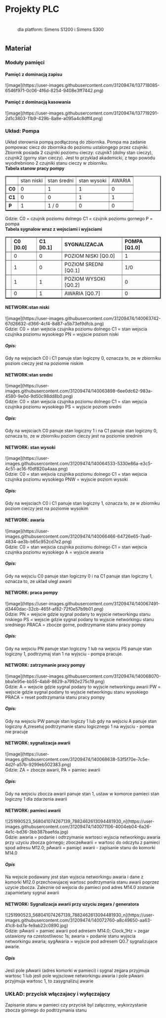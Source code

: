 <h1>Projekty PLC</h1>
<div style="margin:40px 40px;">dla platform: Simens S1200 i Simens S300</div>

<h2>Materiał</h2>
<h3>Moduły pamięci</h3>
<h4>Pamięć z dominacją zapisu</h4>
![image](https://user-images.githubusercontent.com/31209474/137718085-6546f971-0c06-4f6d-8254-9408e3ff7442.png)
<h4>Pamięć z dominacją kasowania</h4>
![image](https://user-images.githubusercontent.com/31209474/137719291-2d1c3803-11b9-429b-8a8e-a095a4c8dff4.png)
<h3>Układ: Pompa </h3>
Układ sterownia pompą podłączoną do zbiornika. Pompa ma zadanie pompowac ciecz do zbiornika do poziomu ustalongego przez czujniki. Zbiornik posiada 2 czujniki poziomu cieczy: czujnik1 (dolny stan cieczy), czujnik2 (gorny stan cieczy). Jest to przyklad akademicki, z tego powodu wyodrebniono 2 czujniki stanu cieczy w zbiorniku.<br/>
<b>Tabela stanow pracy pompy</b>
<table border="2px" color="black">
  <th>
    <td>stan niski</td>
    <td>stan średni</td>
    <td>stan wysoki</td>
    <td>AWARIA</td>
  </th>
  <tr>
  <td><b>C0</b></td><td>0</td><td>1</td><td>1</td><td>0</td>
  </tr>
    <tr>
  <td><b>C1</b></td><td>0</td><td>0</td><td>1</td><td>1</td>
  </tr>
    <tr>
  <td><b>P</b></td><td>1</td><td>1 / 0</td><td>0</td><td>0</td>
  </tr>
</table>
Gdzie:
C0 = czujnik poziomu dolnego
C1 = czujnik poziomu gornego
P = pompa
<br/>
<b>Tabela sygnalow wraz z wejsciami i wyjsciami</b>
<table border="2px" color="black">
  <th>
  <td><b>C0 [I0.0]</b></td>
  <td><b>C1 [I0.1]</b></td>
  <td><b>SYGNALIZACJA</b></td>
  <td><b>POMPA [Q1.0]</b></td>
  </th>
  <tr>
  <td></td><td>0</td><td>0</td><td>POZIOM NISKI [Q0.0]</td><td>1</td>
  </tr>
  <tr>
  <td></td><td>1</td><td>0</td><td>POZIOM SREDNI [Q0.1]</td> <td>1/0</td>
  </tr>
  <tr>
  <td></td><td>1</td> <td>1</td> <td>POZIOM WYSOKI [Q0.2]</td> <td>0</td>
  </tr>
  <tr>
  <td></td><td>0</td> <td>1</td> <td>AWARIA [Q0.7]</td> <td>0</td>
  </tr>
</table>

<h4>NETWORK:stan niski</h4>
![image](https://user-images.githubusercontent.com/31209474/140063742-67d26632-d366-4cf4-8d87-a5b73ef9dfcb.png)<br/>
Gdzie: C0 = stan wejscia czujnika poziomu dolnego C1 = stan wejscia czujnika poziomu wysokiego PN = wyjscie poziom niski
<h5>Opis:</h5>
Gdy na wejsciach C0 i C1 panuje stan logiczny 0, oznacza to, ze w zbiorniku poziom cieczy jest na poziomie niskim

<h4>NETWORK:stan sredni</h4>
![image](https://user-images.githubusercontent.com/31209474/140063898-6ee0dc62-983a-4580-9e0d-9d50c98dd8b0.png)<br/>
Gdzie: C0 = stan wejscia czujnika poziomu dolnego C1 = stan wejscia czujnika poziomu wysokiego PS = wyjscie poziom sredni
<h5>Opis:</h5>
Gdy na wejsciach C0 panuje stan logiczny 1 i na C1 panuje stan logiczny 0, oznacza to, ze w zbiorniku poziom cieczy jest na poziomie srednim

<h4>NETWORK: stan wysoki</h4>
![image](https://user-images.githubusercontent.com/31209474/140064533-5330e86a-e3c5-4c51-ac16-f0df820a4aaa.png)<br/>
Gdzie: C0 = stan wejscia czujnika poziomu dolnego C1 = stan wejscia czujnika poziomu wysokiego PNW = wyjscie poziom wysoki
<h5>Opis:</h5>
Gdy na wejsciach C0 i C1 panuje stan logiczny 1, oznacza to, ze w zbiorniku poziom cieczy jest na poziomie wysokim

<h4>NETWORK: awaria</h4>
![image](https://user-images.githubusercontent.com/31209474/140066466-64726e65-7aa6-4834-ae3b-b65c952cd7e2.png)<br/>
Gdzie: C0 = stan wejscia czujnika poziomu dolnego C1 = stan wejscia czujnika poziomu wysokiego A = wyjscie awaria
<h5>Opis:</h5>
Gdy na wejsciu C0 panuje stan logiczny 0 i na C1 panuje stan logiczny 1, oznacza to, ze uklad ulegl awarii

<h4>NETWORK: praca pompy</h4>
![image](https://user-images.githubusercontent.com/31209474/140067491-d3440dac-32cb-465f-af82-72f0e57b9b01.png)<br/>
Gdzie: PN = wejscie gdzie sygnal podany to wyjscie networkingu stanu niskiego PS = wejscie gdzie sygnal podany to wyjscie networkingu stanu sredniego
PRACA = zbocze gorne, podtrzymanie stanu pracy pompy
<h5>Opis:</h5>
Gdy na wejsciu PN panuje stan logiczny 1 lub na wejsciu PS panuje stan logiczny 1, podtrzymaj stan 1 na wyjsciu - pompa pracuje.

<h4>NETWORK: zatrzymanie pracy pompy</h4>
![image](https://user-images.githubusercontent.com/31209474/140068070-bba1e95e-bb55-4ab8-8629-a7992e275c19.png)<br/>
Gdzie: A = wejscie gdzie sygnal podany to wyjscie networkingu awarii PW = wejscie gdzie sygnal podany to wyjscie networkingu stanu wysokiego
PRACA = reset podtrzymania stanu pracy pompy
<h5>Opis:</h5>
Gdy na wejsciu PW panuje stan logiczy 1 lub gdy na wejsciu A panuje stan logiczny A,zresetuj podtrzymanie stanu logicznego 1 na wyjsciu - pompa nie pracuje

<h4>NETWORK: sygnalizacja awarii</h4>
![image](https://user-images.githubusercontent.com/31209474/140068638-53f5f70e-7c5e-4d2f-a57b-9299eb502383.png)<br/>
Gdzie: ZA = zbocze awarii, PA = pamiec awarii
<h5>Opis:</h5>
Gdy na wejsciu zbocza awarii panuje stan 1, ustaw w komorce pamieci stan logiczny 1 dla zdarzenia awarii

<h4>NETWORK: pamieci awarii</h4>
![251990523_568041074267139_7882462613094481930_n](https://user-images.githubusercontent.com/31209474/140071106-4004eb04-6a26-4e1c-bd36-3bb387baefda.jpg)<br/>
Gdzie: awaria = podanie i odtrzymanie wartosci wyjscia networkingu awaria przy uzyciu zbocza górnego; zboczeAwarii = wartosc do odczytu z pamieci spod adresu M12.0; pAwarii = pamięć awarii - zapisanie stanu do komorki M14.0
<h5>Opis</h5>
Na wejscie podawany jest stan wyjscia networkingu awaria i dane z komorki M12.0 przechowujacej wartosc podtrzymania stanu awarii poprzez uzycie zbocza. Zaleznie od wejscia do pamieci pod adres M14.0 zostanie zapamietany sygnal awarii 

<h4> NETWORK: Sygnalizacja awarii przy uzyciu zegara / generatora</h4>
![251990523_568041074267139_7882462613094481930_n](https://user-images.githubusercontent.com/31209474/140072760-a8c49650-aa63-41c8-bd7a-fe9ab22c0890.jpg)<br/>
Gdzie:
pAwarii = pamiec awarii pod adresem M14.0; Clock_1Hz = zegar ustawiony na czestostliwosc 1s; awaria = podanie stanu wyjscia networkingu awaria;
sygAwaria = wyjscie pod adresem Q0.7 sygnalizujace awarie.
<h5>Opis</h5>
Jesli pole pAwarii (adres komorki w pamieci) i sygnal zegara przyjmuja wartosc 1 lub jesli pole wyjsciowe networkingu awaria i pole pAwarii przyjmuja wartosc 1, to zasygnalizuj awarie 

<h3>UKŁAD: przycisk włączajacy i wyłączający</h3>
Zapisanie stanu w pamieci czy przycisk byl załączony, wykorzystanie zbocza górnego do podtrzymania stanu
